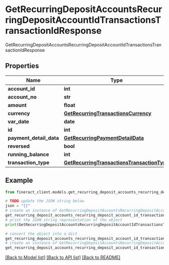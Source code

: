 # GetRecurringDepositAccountsRecurringDepositAccountIdTransactionsTransactionIdResponse

GetRecurringDepositAccountsRecurringDepositAccountIdTransactionsTransactionIdResponse

## Properties

Name | Type | Description | Notes
------------ | ------------- | ------------- | -------------
**account_id** | **int** |  | [optional] 
**account_no** | **str** |  | [optional] 
**amount** | **float** |  | [optional] 
**currency** | [**GetRecurringTransactionsCurrency**](GetRecurringTransactionsCurrency.md) |  | [optional] 
**var_date** | **date** |  | [optional] 
**id** | **int** |  | [optional] 
**payment_detail_data** | [**GetRecurringPaymentDetailData**](GetRecurringPaymentDetailData.md) |  | [optional] 
**reversed** | **bool** |  | [optional] 
**running_balance** | **int** |  | [optional] 
**transaction_type** | [**GetRecurringTransactionsTransactionType**](GetRecurringTransactionsTransactionType.md) |  | [optional] 

## Example

```python
from fineract_client.models.get_recurring_deposit_accounts_recurring_deposit_account_id_transactions_transaction_id_response import GetRecurringDepositAccountsRecurringDepositAccountIdTransactionsTransactionIdResponse

# TODO update the JSON string below
json = "{}"
# create an instance of GetRecurringDepositAccountsRecurringDepositAccountIdTransactionsTransactionIdResponse from a JSON string
get_recurring_deposit_accounts_recurring_deposit_account_id_transactions_transaction_id_response_instance = GetRecurringDepositAccountsRecurringDepositAccountIdTransactionsTransactionIdResponse.from_json(json)
# print the JSON string representation of the object
print(GetRecurringDepositAccountsRecurringDepositAccountIdTransactionsTransactionIdResponse.to_json())

# convert the object into a dict
get_recurring_deposit_accounts_recurring_deposit_account_id_transactions_transaction_id_response_dict = get_recurring_deposit_accounts_recurring_deposit_account_id_transactions_transaction_id_response_instance.to_dict()
# create an instance of GetRecurringDepositAccountsRecurringDepositAccountIdTransactionsTransactionIdResponse from a dict
get_recurring_deposit_accounts_recurring_deposit_account_id_transactions_transaction_id_response_from_dict = GetRecurringDepositAccountsRecurringDepositAccountIdTransactionsTransactionIdResponse.from_dict(get_recurring_deposit_accounts_recurring_deposit_account_id_transactions_transaction_id_response_dict)
```
[[Back to Model list]](../README.md#documentation-for-models) [[Back to API list]](../README.md#documentation-for-api-endpoints) [[Back to README]](../README.md)


